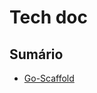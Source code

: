 # **Tech doc**

## **Sumário**

* [Go-Scaffold](https://github.com/LeandroAlcantara-1997/Tech-Doc/blob/master/Go-Scaffold/goscaffold.md)